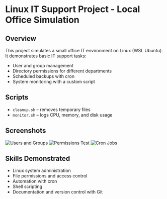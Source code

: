 # Linux IT Support Project - Local Office Simulation 

## Overview
This project simulates a small office IT environment on Linux (WSL Ubuntu).  
It demonstrates basic IT support tasks:
- User and group management
- Directory permissions for different departments
- Scheduled backups with cron
- System monitoring with a custom script

## Scripts
- `cleanup.sh` – removes temporary files
- `monitor.sh` – logs CPU, memory, and disk usage

## Screenshots
![Users and Groups](screenshots/users_and_groups.png)
![Permissions Test](screenshots/permissions_test.png)
![Cron Jobs](screenshots/cron_jobs.png)

## Skills Demonstrated
- Linux system administration
- File permissions and access control
- Automation with cron
- Shell scripting
- Documentation and version control with Git
